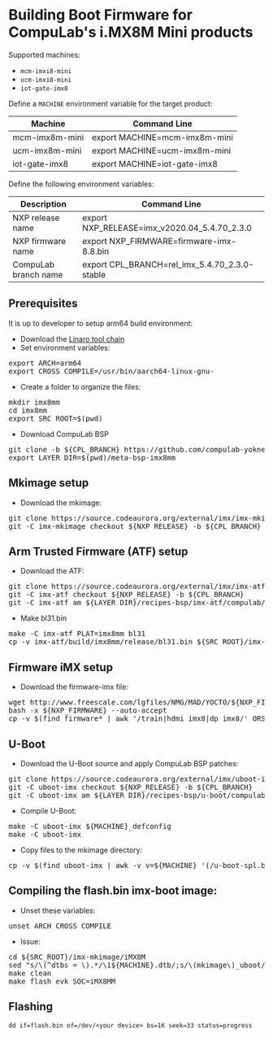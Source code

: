 # Building Boot Firmware for CompuLab's i.MX8M Mini products

Supported machines:

* `mcm-imxi8-mini`
* `ucm-imxi8-mini`
* `iot-gate-imx8`

Define a `MACHINE` environment variable for the target product:

|Machine|Command Line|
|---|---|
|mcm-imx8m-mini|export MACHINE=mcm-imx8m-mini
|ucm-imx8m-mini|export MACHINE=ucm-imx8m-mini
|iot-gate-imx8|export MACHINE=iot-gate-imx8

Define the following environment variables:

|Description|Command Line|
|---|---|
|NXP release name|export NXP_RELEASE=imx_v2020.04_5.4.70_2.3.0|
|NXP firmware name|export NXP_FIRMWARE=firmware-imx-8.8.bin|
|CompuLab branch name|export CPL_BRANCH=rel_imx_5.4.70_2.3.0-stable|


## Prerequisites
It is up to developer to setup arm64 build environment:
* Download the [Linaro tool chain](https://releases.linaro.org/components/toolchain/binaries/7.4-2019.02/aarch64-linux-gnu/)
* Set environment variables:
<pre>
export ARCH=arm64
export CROSS_COMPILE=/usr/bin/aarch64-linux-gnu-
</pre>
* Create a folder to organize the files:
<pre>
mkdir imx8mm
cd imx8mm
export SRC_ROOT=$(pwd)
</pre>

* Download CompuLab BSP
<pre>
git clone -b ${CPL_BRANCH} https://github.com/compulab-yokneam/meta-bsp-imx8mm.git
export LAYER_DIR=$(pwd)/meta-bsp-imx8mm
</pre>

## Mkimage setup
* Download the mkimage:
<pre>
git clone https://source.codeaurora.org/external/imx/imx-mkimage.git
git -C imx-mkimage checkout ${NXP_RELEASE} -b ${CPL_BRANCH}
</pre>

## Arm Trusted Firmware (ATF) setup
* Download the ATF:
<pre>
git clone https://source.codeaurora.org/external/imx/imx-atf.git
git -C imx-atf checkout ${NXP_RELEASE} -b ${CPL_BRANCH}
git -C imx-atf am ${LAYER_DIR}/recipes-bsp/imx-atf/compulab/imx8mm/*.patch
</pre>
* Make bl31.bin
<pre>
make -C imx-atf PLAT=imx8mm bl31
cp -v imx-atf/build/imx8mm/release/bl31.bin ${SRC_ROOT}/imx-mkimage/iMX8M/
</pre>

## Firmware iMX setup
* Download the firmware-imx file:
<pre>
wget http://www.freescale.com/lgfiles/NMG/MAD/YOCTO/${NXP_FIRMWARE}
bash -x ${NXP_FIRMWARE} --auto-accept
cp -v $(find firmware* | awk '/train|hdmi_imx8|dp_imx8/' ORS=" ") ${SRC_ROOT}/imx-mkimage/iMX8M/
</pre>

## U-Boot
* Download the U-Boot source and apply CompuLab BSP patches:
<pre>
git clone https://source.codeaurora.org/external/imx/uboot-imx.git
git -C uboot-imx checkout ${NXP_RELEASE} -b ${CPL_BRANCH}
git -C uboot-imx am ${LAYER_DIR}/recipes-bsp/u-boot/compulab/imx8mm/*.patch
</pre>

* Compile U-Boot:
<pre>
make -C uboot-imx ${MACHINE}_defconfig
make -C uboot-imx
</pre>

* Copy files to the mkimage directory:
<pre>
cp -v $(find uboot-imx | awk -v v=${MACHINE} '(/u-boot-spl.bin$|u-boot.bin$|u-boot-nodtb.bin$|tools\/mkimage$/)||($0~v".dtb$")' ORS=" ") ${SRC_ROOT}/imx-mkimage/iMX8M/
</pre>

<!---
## OP-TEE Setup
Download the OP-TEE from:
<pre>
git clone https://source.codeaurora.org/external/imx/imx-optee-os
git -C imx-optee-os checkout ${NXP_RELEASE} -b ${CPL_BRANCH}
git -C imx-atf am ${LAYER_DIR}/recipes-security/optee-imx/compulab/imx8mm/*.patch
</pre>

* Set environment variables:
<pre>
export ARCH=arm
export CROSS_COMPILE=/usr/bin/arm-linux-gnu-
export CROSS_COMPILE64=/usr/bin/arm-linux-gnu-
</pre>

* Make tee.bin
<pre>
cd imx-optee-os
./scripts/imx_build.sh mx8mmevk
cp -v build.mx8mmevk/core/tee.bin ${SRC_ROOT}/imx-mkimage/iMX8M/
</pre>
-->

## Compiling the **flash.bin** imx-boot image:
* Unset these variables:
<pre>
unset ARCH CROSS_COMPILE
</pre>
* Issue:
<pre>
cd ${SRC_ROOT}/imx-mkimage/iMX8M
sed "s/\(^dtbs = \).*/\1${MACHINE}.dtb/;s/\(mkimage\)_uboot/\1/;s/\(^TEE_LOAD_ADDR \).*/\1= 0x7e000000/g" soc.mak > Makefile
make clean
make flash_evk SOC=iMX8MM
</pre>

## Flashing
`dd if=flash.bin of=/dev/<your device> bs=1K seek=33 status=progress`
